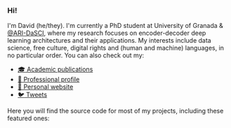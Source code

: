 ### Hi!

I'm David (he/they). I'm currently a PhD student at University of Granada & [@ARI-DaSCI](https://github.com/ari-dasci), where my research focuses on encoder-decoder deep learning architectures and their applications. My interests include data science, free culture, digital rights and (human and machine) languages, in no particular order. You can also check out my:

- [:mortar_board: Academic publications](https://scholar.google.com/citations?user=FRv_MwYAAAAJ&view_op=list_works&sortby=pubdate)
- [:briefcase: Professional profile](https://linkedin.com/in/fdavidcl)
- [:bust_in_silhouette: Personal website](https://deivi.ch)
- [:bird: Tweets](https://twitter.com/fdavidcl)

Here you will find the source code for most of my projects, including these featured ones:

<!--
**fdavidcl/fdavidcl** is a ✨ _special_ ✨ repository because its `README.md` (this file) appears on your GitHub profile.

Here are some ideas to get you started:

- 🔭 I’m currently working on ...
- 🌱 I’m currently learning ...
- 👯 I’m looking to collaborate on ...
- 🤔 I’m looking for help with ...
- 💬 Ask me about ...
- 📫 How to reach me: ...
- 😄 Pronouns: ...
- ⚡ Fun fact: ...
-->
